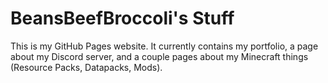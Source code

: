 # BeansBeefBroccoli's Stuff

This is my GitHub Pages website. It currently contains my portfolio, a page about my Discord server, and a couple pages about my Minecraft things (Resource Packs, Datapacks, Mods).
